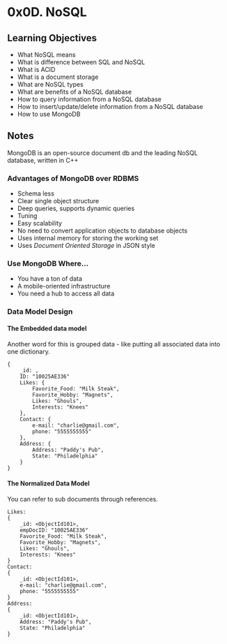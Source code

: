 # 0x0D. NoSQL

## Learning Objectives
- What NoSQL means
- What is difference between SQL and NoSQL
- What is ACID
- What is a document storage
- What are NoSQL types
- What are benefits of a NoSQL database
- How to query information from a NoSQL database
- How to insert/update/delete information from a NoSQL database
- How to use MongoDB


## Notes

MongoDB is an open-source document db and the leading NoSQL database, written in C++


### Advantages of MongoDB over RDBMS

- Schema less
- Clear single object structure
- Deep queries, supports dynamic queries
- Tuning
- Easy scalability
- No need to convert application objects to database objects
- Uses internal memory for storing the working set
- Uses *Document Oriented Storage* in JSON style


### Use MongoDB Where...

- You have a ton of data
- A mobile-oriented infrastructure
- You need a hub to access all data


### Data Model Design


#### The Embedded data model

Another word for this is grouped data - like putting all associated data into one dictionary.

```
{
	_id: ,
	ID: "10025AE336"
	Likes: {
		Favorite_Food: "Milk Steak",
        Favorite_Hobby: "Magnets",
		Likes: "Ghouls",
        Interests: "Knees"
	},
	Contact: {
		e-mail: "charlie@gmail.com",
		phone: "5555555555"
	},
	Address: {
		Address: "Paddy's Pub",
		State: "Philadelphia"
	}
}
```


#### The Normalized Data Model

You can refer to sub documents through references.


```
Likes:
{
	_id: <ObjectId101>,
	empDocID: "10025AE336"
    Favorite_Food: "Milk Steak",
    Favorite_Hobby: "Magnets",
    Likes: "Ghouls",
    Interests: "Knees"
}
Contact:
{
    _id: <ObjectId101>,
    e-mail: "charlie@gmail.com",
    phone: "5555555555"
}
Address:
{
    _id: <ObjectId101>,
    Address: "Paddy's Pub",
    State: "Philadelphia"
}
```